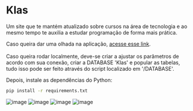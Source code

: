 # Klas
Um site que te mantém atualizado sobre cursos na área de tecnologia e ao mesmo tempo te auxilia a estudar programação de forma mais prática.

Caso queira dar uma olhada na aplicação, <a href="https://klas.zoser.com.br/" target="_blank">acesse esse link</a>. <br><br>
Caso queira rodar localmente, deve-se criar a ajustar os parâmetros de acordo com sua conexão, criar a DATABASE 'Klas' e popular as tabelas, tudo isso pode ser feito através do script localizado em '/DATABASE'.

Depois, instale as dependências do Python:
```bash
pip install -r requirements.txt
```
![image](https://github.com/Zosin0/Klas/assets/53053622/8e873561-85d2-4242-a472-c9873b9e47ec)
![image](https://github.com/Zosin0/Klas/assets/53053622/db567be5-5650-4796-a69f-777ee669968c)
![image](https://github.com/Zosin0/Klas/assets/53053622/9c56916d-6abf-4003-8531-5db418be8e1e)
![image](https://github.com/Zosin0/Klas/assets/53053622/d338d540-2247-4d58-8ffd-40293f91986c)
